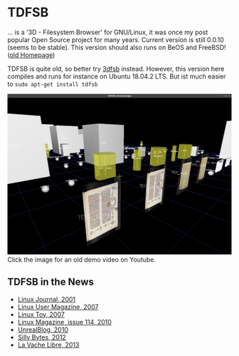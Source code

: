 # TDFSB
... is a '3D - Filesystem Browser' for GNU/Linux, it was once my post popular Open Source project for many years. Current version is still 0.0.10 (seems to be stable). This version should also runs on BeOS and FreeBSD! ([old Homepage](http://determinate.net/webdata/seg/tdfsb.html))

TDFSB is quite old, so better try [3dfsb](https://github.com/3dfsb-dev/3dfsb) instead. However, this version here compiles and runs for instance on Ubuntu 18.04.2 LTS. But ist much easier to ```sudo apt-get install tdfsb```

[![Alt text](demo.png)](https://www.youtube.com/watch?v=U6Ah7ZbI6Yc)
Click the image for an old demo video on Youtube.

## TDFSB in the News

* [Linux Journal, 2001](https://www.linuxjournal.com/article/5504)
* [Linux User Magazine, 2007](https://www.linux-user.de/ausgabe/2007/02/042-3dbrowser/index.html)
* [Linux Toy, 2007](https://linuxtoy.org/archives/tdfsb.html)
* [Linux Magazine, issue 114, 2010](https://nnc3.com/mags/LM10/Magazine/Archive/2010/114/084-085_tdfsb/article.html)
* [UnrealBlog, 2010](http://unrealstuff.bplaced.de/index.php?id=147)
* [Silly Bytes, 2012](https://sillybytes.net/2012/04/navegando-en-3d-en-nuestros-directorios.html)
* [La Vache Libre, 2013](https://la-vache-libre.org/tdfsb-un-petit-navigateur-de-fichiers-3d-rigolo/)

